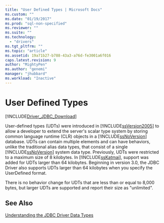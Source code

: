 ```yaml
---
title: "User Defined Types | Microsoft Docs"
ms.custom: ""
ms.date: "01/19/2017"
ms.prod: "sql-non-specified"
ms.reviewer: ""
ms.suite: ""
ms.technology: 
  - "drivers"
ms.tgt_pltfrm: ""
ms.topic: "article"
ms.assetid: 19a71b27-b788-43a3-a76d-fe3001a6f016
caps.latest.revision: 9
author: "MightyPen"
ms.author: "genemi"
manager: "jhubbard"
ms.workload: "Inactive"
---
```

# User Defined Types
[!INCLUDE[Driver_JDBC_Download](../../includes/driver_jdbc_download.md)]

  User-defined types (UDTs) were introduced in [!INCLUDE[ssVersion2005](../../includes/ssversion2005_md.md)] to allow a developer to extend the server's scalar type system by storing common language runtime (CLR) objects in a [!INCLUDE[ssNoVersion](../../includes/ssnoversion_md.md)] database. UDTs can contain multiple elements and can have behaviors, unlike the traditional alias data types, that consist of a single [!INCLUDE[ssNoVersion](../../includes/ssnoversion_md.md)] system data type. Previously, UDTs were restricted to a maximum size of 8 kilobytes. In [!INCLUDE[ssKatmai](../../includes/sskatmai_md.md)], support was added for UDTs larger than 64 kilobytes. Beginning in version 3.0, the JDBC Driver also supports UDTs larger than 64 kilobytes when you specify the UserDefined format.  
  
 There is no behavior change for UDTs that are less than or equal to 8,000 bytes, but larger UDTs are supported and report their size as "unlimited".  
  
## See Also  
 [Understanding the JDBC Driver Data Types](../../connect/jdbc/understanding-the-jdbc-driver-data-types.md)  
  
  
